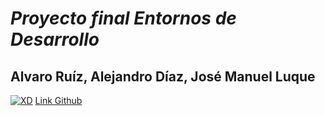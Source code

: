 # ***Proyecto final Entornos de Desarrollo***
## Alvaro Ruíz, Alejandro Díaz, José Manuel Luque
[![XD](https://encrypted-tbn0.gstatic.com/images?q=tbn:ANd9GcSacy_reU8UtyNOSJoQllFu9TuqSY1MVQ0Y6g&usqp=CAU "XD")](https://encrypted-tbn0.gstatic.com/images?q=tbn:ANd9GcSacy_reU8UtyNOSJoQllFu9TuqSY1MVQ0Y6g&usqp=CAU "XD")
[Link Github](https://thumbs.gfycat.com/MiniatureEmptyArmedcrab-mobile.mp4 "Link Github")
